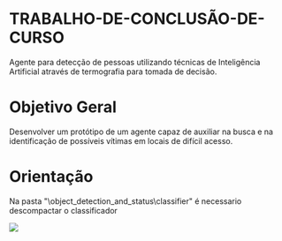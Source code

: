 # TRABALHO-DE-CONCLUSÃO-DE-CURSO
Agente para detecção de pessoas utilizando técnicas de Inteligência Artificial através de termografia para tomada de decisão.

# Objetivo Geral
Desenvolver um protótipo de um agente capaz de auxiliar na busca e na identificação de possíveis vítimas em locais de difícil acesso.

# Orientação
Na pasta "\object_detection_and_status\classifier" é necessario descompactar o classificador

<img src="link">
